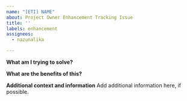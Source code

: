 ```yaml
---
name: "[ETI] NAME"
about: Project Owner Enhancement Tracking Issue
title: ''
labels: enhancement
assignees:
  - nazunalika

---
```


**What am I trying to solve?**

**What are the benefits of this?**

**Additional context and information**
Add additional information here, if possible.


